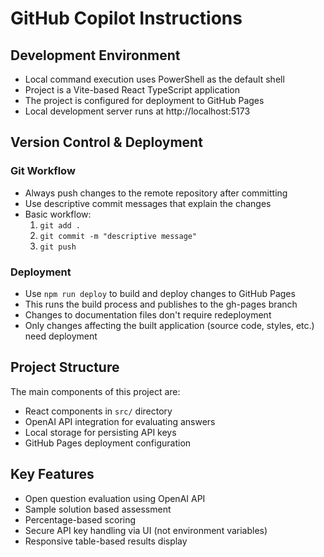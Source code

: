 # GitHub Copilot Instructions

## Development Environment

- Local command execution uses PowerShell as the default shell
- Project is a Vite-based React TypeScript application
- The project is configured for deployment to GitHub Pages
- Local development server runs at http://localhost:5173

## Version Control & Deployment

### Git Workflow
- Always push changes to the remote repository after committing
- Use descriptive commit messages that explain the changes
- Basic workflow:
  1. `git add .`
  2. `git commit -m "descriptive message"`
  3. `git push`

### Deployment
- Use `npm run deploy` to build and deploy changes to GitHub Pages
- This runs the build process and publishes to the gh-pages branch
- Changes to documentation files don't require redeployment
- Only changes affecting the built application (source code, styles, etc.) need deployment

## Project Structure

The main components of this project are:
- React components in `src/` directory
- OpenAI API integration for evaluating answers
- Local storage for persisting API keys
- GitHub Pages deployment configuration

## Key Features

- Open question evaluation using OpenAI API
- Sample solution based assessment
- Percentage-based scoring
- Secure API key handling via UI (not environment variables)
- Responsive table-based results display
